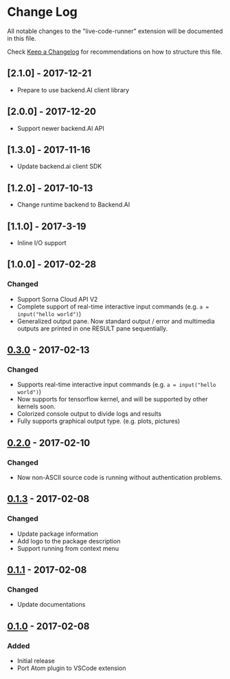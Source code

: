 # Change Log
All notable changes to the "live-code-runner" extension will be documented in this file.

Check [Keep a Changelog](http://keepachangelog.com/) for recommendations on how to structure this file.

## [2.1.0] - 2017-12-21
 - Prepare to use backend.AI client library

## [2.0.0] - 2017-12-20
 - Support newer backend.AI API

## [1.3.0] - 2017-11-16
 - Update backend.ai client SDK

## [1.2.0] - 2017-10-13
 - Change runtime backend to Backend.AI

## [1.1.0] - 2017-3-19
 - Inline I/O support

## [1.0.0] - 2017-02-28
### Changed
 - Support Sorna Cloud API V2
 - Complete support of real-time interactive input commands (e.g. `a = input("hello world")`)
 - Generalized output pane. Now standard output / error and multimedia outputs are printed in one RESULT pane sequentially.

## [0.3.0] - 2017-02-13
### Changed
 - Supports real-time interactive input commands (e.g. `a = input("hello world")`)
  - Now supports for tensorflow kernel, and will be supported by other kernels soon.
 - Colorized console output to divide logs and results
 - Fully supports graphical output type. (e.g. plots, pictures)

## [0.2.0] - 2017-02-10
### Changed
 - Now non-ASCII source code is running without authentication problems.

## [0.1.3] - 2017-02-08
### Changed
 - Update package information
 - Add logo to the package description
 - Support running from context menu

## [0.1.1] - 2017-02-08
### Changed
 - Update documentations

## [0.1.0] - 2017-02-08
### Added
 - Initial release
 - Port Atom plugin to VSCode extension

[0.3.0]: https://github.com/lablup/vscode-live-code-runner/compare/v0.2.0...v0.3.0
[0.2.0]: https://github.com/lablup/vscode-live-code-runner/compare/v0.1.3...v0.2.0
[0.1.3]: https://github.com/lablup/vscode-live-code-runner/compare/v0.1.1...v0.1.3
[0.1.1]: https://github.com/lablup/vscode-live-code-runner/compare/v0.1.0...v0.1.1
[0.1.0]: https://github.com/lablup/vscode-live-code-runner/releases/tag/v0.1.0
